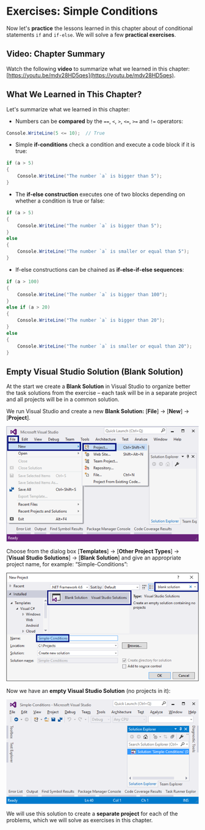 # Exercises: Simple Conditions

Now let's **practice** the lessons learned in this chapter about of conditional statements `if` and `if-else`. We will solve a few **practical exercises**.

## Video: Chapter Summary

Watch the following **video** to summarize what we learned in this chapter: [https://youtu.be/mdv28HD5qes](https://youtu.be/mdv28HD5qes).

## What We Learned in This Chapter?

Let's summarize what we learned in this chapter:

* Numbers can be **compared** by the `==`, `<`, `>`, `<=`, `>=` and `!=` operators:

```csharp
Console.WriteLine(5 <= 10);  // True
```

* Simple **if-conditions** check a condition and execute a code block if it is true:

```csharp
if (a > 5)
{
    Console.WriteLine("The number `a` is bigger than 5");
}
```

* The **if-else construction** executes one of two blocks depending on whether a condition is true or false:

```csharp
if (a > 5)
{
    Console.WriteLine("The number `a` is bigger than 5");
}
else
{
    Console.WriteLine("The number `a` is smaller or equal than 5");
}
```

* If-else constructions can be chained as **if-else-if-else sequences**:

```csharp
if (a > 100)
{
    Console.WriteLine("The number `a` is bigger than 100");
}
else if (a > 20)
{
    Console.WriteLine("The number `a` is bigger than 20");
}
else
{
    Console.WriteLine("The number `a` is smaller or equal than 20");
}
```

## Empty Visual Studio Solution \(Blank Solution\)

At the start we create a **Blank Solution** in Visual Studio to organize better the task solutions from the exercise – each task will be in a separate project and all projects will be in a common solution.

We run Visual Studio and create a new **Blank Solution:** \[**File**\] -&gt; \[**New**\] -&gt; \[**Project**\].

![](/assets/chapter-3-images/00.Visual-studio-01.png)

Choose from the dialog box \[**Templates**\] -&gt; \[**Other Project Types**\] -&gt; \[**Visual Studio Solutions**\] -&gt; \[**Blank Solution**\] and give an appropriate project name, for example: “Simple-Conditions”:

![](/assets/chapter-3-images/00.Visual-studio-02.png)

Now we have an **empty Visual Studio Solution** \(no projects in it\):

![](/assets/chapter-3-images/00.Visual-studio-03.png)

We will use this solution to create a **separate project** for each of the problems, which we will solve as exercises in this chapter.

